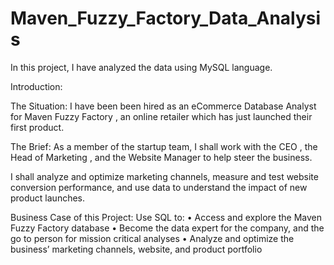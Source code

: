 # Maven_Fuzzy_Factory_Data_Analysis
In this project, I have analyzed the data using MySQL language.

Introduction:

The Situation: I have been been hired as an eCommerce Database Analyst for Maven Fuzzy Factory , an online retailer which has just launched their first product.

The Brief: As a member of the startup team, I shall work with the CEO , the Head of Marketing , and the
Website Manager to help steer the business.

I shall analyze and optimize marketing channels, measure and test website conversion performance, and use data to understand the impact of new product launches.

Business Case of this Project:
Use SQL to:
• Access and explore the Maven Fuzzy Factory database
• Become the data expert for the company, and the go to person for mission critical analyses
• Analyze and optimize the business’ marketing channels, website, and product portfolio
